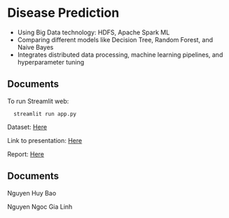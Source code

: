 # Disease Prediction
+ Using Big Data technology: HDFS, Apache Spark ML
+ Comparing different models like Decision Tree, Random Forest, and Naive Bayes ​
+ Integrates distributed data processing, machine learning pipelines, and hyperparameter tuning ​


## Documents    
To run Streamlit web:
 ~~~
   streamlit run app.py
 ~~~

Dataset: [Here](https://www.kaggle.com/datasets/kaushil268/disease-prediction-using-machine-learning/data)

Link to presentation: [Here](https://mphcmiuedu-my.sharepoint.com/:p:/g/personal/itdsiu22173_student_hcmiu_edu_vn/ERl_kvqnmQ1Agy05NLE-NicBqEGQpB8epm58bpbJ8QKjlQ?e=LUJYWB)    

Report: [Here](Bigdata_projectReport.pdf)

## Documents 
Nguyen Huy Bao

Nguyen Ngoc Gia Linh

